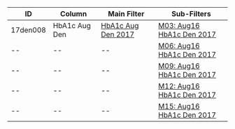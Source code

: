 ID | Column | Main Filter | Sub-Filters | 
-- | ------ | -------| -----------|
17den008| HbA1c Aug Den | [HbA1c Aug Den 2017](https://github.com/Edward-Yao31/Salud-Y-Vida-Report/blob/master/main-filters/den/HbA1c%20Aug%20Den) | [M03: Aug16 HbA1c Den 2017](https://github.com/Edward-Yao31/Salud-Y-Vida-Report/blob/2017-Salud-Y-Vida-Report/sub-filters/den/M03:%20Aug16%20HbA1c%20Den%202017)
-- | --| --|[M06: Aug16 HbA1c Den 2017](https://github.com/Edward-Yao31/Salud-Y-Vida-Report/blob/2017-Salud-Y-Vida-Report/sub-filters/den/M06:%20Aug16%20HbA1c%20Den%202017)|
-- | --| --|[M09: Aug16 HbA1c Den 2017](https://github.com/Edward-Yao31/Salud-Y-Vida-Report/blob/2017-Salud-Y-Vida-Report/sub-filters/den/M09:%20Aug16%20HbA1c%20Den%202017)|
-- | --| --|[M12: Aug16 HbA1c Den 2017](https://github.com/Edward-Yao31/Salud-Y-Vida-Report/blob/2017-Salud-Y-Vida-Report/sub-filters/den/M12:%20Aug16%20HbA1c%20Den%202017)|
-- | --| --|[M15: Aug16 HbA1c Den 2017](https://github.com/Edward-Yao31/Salud-Y-Vida-Report/blob/2017-Salud-Y-Vida-Report/sub-filters/den/M15:%20Aug16%20HbA1c%20Den%202017)|
